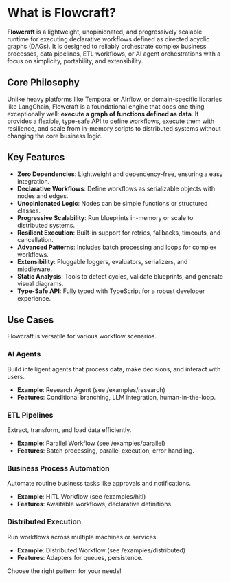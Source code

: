 # What is Flowcraft?

**Flowcraft** is a lightweight, unopinionated, and progressively scalable runtime for executing declarative workflows defined as directed acyclic graphs (DAGs). It is designed to reliably orchestrate complex business processes, data pipelines, ETL workflows, or AI agent orchestrations with a focus on simplicity, portability, and extensibility.

## Core Philosophy

Unlike heavy platforms like Temporal or Airflow, or domain-specific libraries like LangChain, Flowcraft is a foundational engine that does one thing exceptionally well: **execute a graph of functions defined as data**. It provides a flexible, type-safe API to define workflows, execute them with resilience, and scale from in-memory scripts to distributed systems without changing the core business logic.

## Key Features

-   **Zero Dependencies**: Lightweight and dependency-free, ensuring a easy integration.
-   **Declarative Workflows**: Define workflows as serializable objects with nodes and edges.
-   **Unopinionated Logic**: Nodes can be simple functions or structured classes.
-   **Progressive Scalability**: Run blueprints in-memory or scale to distributed systems.
-   **Resilient Execution**: Built-in support for retries, fallbacks, timeouts, and cancellation.
-   **Advanced Patterns**: Includes batch processing and loops for complex workflows.
-   **Extensibility**: Pluggable loggers, evaluators, serializers, and middleware.
-   **Static Analysis**: Tools to detect cycles, validate blueprints, and generate visual diagrams.
-   **Type-Safe API**: Fully typed with TypeScript for a robust developer experience.

## Use Cases

Flowcraft is versatile for various workflow scenarios.

### AI Agents

Build intelligent agents that process data, make decisions, and interact with users.

- **Example**: Research Agent (see /examples/research)
- **Features**: Conditional branching, LLM integration, human-in-the-loop.

### ETL Pipelines

Extract, transform, and load data efficiently.

- **Example**: Parallel Workflow (see /examples/parallel)
- **Features**: Batch processing, parallel execution, error handling.

### Business Process Automation

Automate routine business tasks like approvals and notifications.

- **Example**: HITL Workflow (see /examples/hitl)
- **Features**: Awaitable workflows, declarative definitions.

### Distributed Execution

Run workflows across multiple machines or services.

- **Example**: Distributed Workflow (see /examples/distributed)
- **Features**: Adapters for queues, persistence.

Choose the right pattern for your needs!
